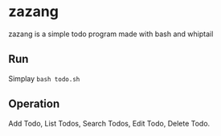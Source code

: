 # zazang
zazang is a simple todo program made with bash and whiptail

## Run
Simplay `bash todo.sh`

## Operation
Add Todo, List Todos, Search Todos, Edit Todo, Delete Todo.
